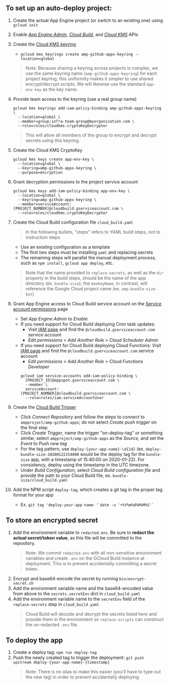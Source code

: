 ## To set up an auto-deploy project:

1. Create the actual App Engine project (or switch to an existing one) using `gcloud init`

2. Enable
    [_App Engine Admin_](https://pantheon.corp.google.com/apis/library/appengine.googleapis.com),
    [_Cloud Build_](https://console.developers.google.com/apis/library/cloudbuild.googleapis.com),
    and
    [_Cloud KMS_](https://console.developers.google.com/apis/library/cloudkms.googleapis.com)
    APIs

3. Create the [Cloud KMS keyring](https://cloud.google.com/cloud-build/docs/securing-builds/use-encrypted-secrets-credentials#example_build_request_using_an_encrypted_variable)
    - `gcloud kms keyrings create amp-github-apps-keyring --location=global`
    > Note: Because sharing a keyring across projects is complex, we use the same keyring name (`amp-github-apps-keyring`) for each project keyring; this uniformity makes it simpler to use shared encrypt/decrypt scripts. We will likewise use the standard `app-env-key` as the key name.

4. Provide team access to the keyring (use a real group name)
      ```
      gcloud kms keyrings add-iam-policy-binding amp-github-apps-keyring \
        --location=global \
        --member=group:infra-team-group@myorganization.com \
        --role=roles/cloudkms.cryptoKeyDecrypter
      ```
      > This will allow all members of the group to encrypt and decrypt secrets using this keyring.

5. Create the Cloud KMS CryptoKey
      ```
      gcloud kms keys create app-env-key \
        --location=global \
        --keyring=amp-github-apps-keyring \
        --purpose=encryption
      ```

6. Grant decryption permissions to the project service account
    ```
    gcloud kms keys add-iam-policy-binding app-env-key \
      --location=global \
      --keyring=amp-github-apps-keyring \
      --member=serviceAccount:[PROJECT_NUMBER]@cloudbuild.gserviceaccount.com \
      --role=roles/cloudkms.cryptoKeyDecrypter
    ```

7. Create the Cloud Build configuration file `cloud_build.yaml`
    > In the following bullets, "steps" refers to YAML build steps, not to instruction steps
    - Use an existing configuration as a template
    - The first two steps must be installing `yaml` and replacing secrets
    - The remaining steps will parallel the manual deployment process, such as `npm install`, `gcloud app deploy`, etc.
    > Note that the name provided to `replace-secrets`, as well as the `dir` property in the build steps, should be the name of the app directory (ex. `bundle-size`); the `kmsKeyName`, in contrast, will reference the Google Cloud project name (ex. `amp-bundle-size-bot`)

8. Grant App Engine access to Cloud Build service account on the [Service account permissions](https://console.cloud.google.com/cloud-build/settings) page
    - Set _App Engine Admin_ to _Enable_
    - If you need support for Cloud Build deploying Cron task updates:
      - Visit [IAM page](https://pantheon.corp.google.com/iam-admin/iam) and find the `@cloudbuild.gserviceaccount.com` service account
      - _Edit permissions_ > _Add Another Role_ > _Cloud Scheduler Admin_
    - If you need support for Cloud Build deploying Cloud Functions:
      Visit [IAM page](https://pantheon.corp.google.com/iam-admin/iam) and find the `@cloudbuild.gserviceaccount.com` service account
      - _Edit permissions_ > _Add Another Role_ > _Cloud Functions Developer_
      ```
      gcloud iam service-accounts add-iam-policy-binding \
        [PROJECT_ID]@appspot.gserviceaccount.com \
        --member \
        serviceAccount:[PROJECT_NUMBER]@cloudbuild.gserviceaccount.com \
        --role=roles/iam.serviceAccountUser
      ```
9. Create the [Cloud Build Trigger](https://pantheon.corp.google.com/cloud-build/triggers)
    - Click _Connect Repository_ and follow the steps to connect to `ampproject/amp-github-apps`; do not select _Create push trigger_ on the final step
    - Click _Create Trigger_, name the trigger "on-deploy-tag" or something similar, select `ampproject/amp-github-apps` as the _Source_, and set the _Event_ to _Push new tag_
    - For the tag pattern, use `deploy-{your-app-name}-\d{14}` (ex. `deploy-bundle-size-20200122154000` would be the deploy tag for the `bundle-size` app, with a timestamp of 15:40:00 on 2020-01-22). For consistency, deploy using the timestamp in the UTC timezone.
    - Under _Build Configuration_, select _Cloud Build configuration file_ and provide the path to your Cloud Build file, ex. `bundle-size/cloud_build.yaml`

10. Add the NPM script `deploy-tag`, which creates a git tag in the proper tag format for your app
    - Ex. ``git tag 'deploy-your-app-name-'`date -u '+%Y%m%d%H%M%S'` ``

## To store an encrypted secret

1. Add the environment variable to `redacted.env`. Be sure to **redact the actual secret/token value**, as this file will be committed to the repository.
    > Note: We commit `redacted.env` with all non-sensitive environment variables and create `.env` on the GCloud Build instance at deployment. This is to prevent accidentally committing a secret token.
2. Encrypt and base64-encode the secret by running `bin/encrypt-secret.sh`
3. Add the environment variable name and the base64-encoded value from above to the `secrets.secretEnv` dict in `cloud_build.yaml`
4. Add the environment variable name to the `secretEnv` field of the `replace-secrets` step in `cloud_build.yaml`
    > Cloud Build will decode and decrypt the secrets listed here and provide them in the environment so `replace-scripts` can construct the un-redacted `.env` file.

## To deploy the app

1. Create a deploy tag: `npm run deploy-tag`
2. Push the newly created tag to trigger the deployment:
    `git push upstream deploy-{your-app-name}-{timestamp}`
    > Note: There is no alias to make this easier (you'll have to type out the new tag) in order to prevent accidentally deploying.
